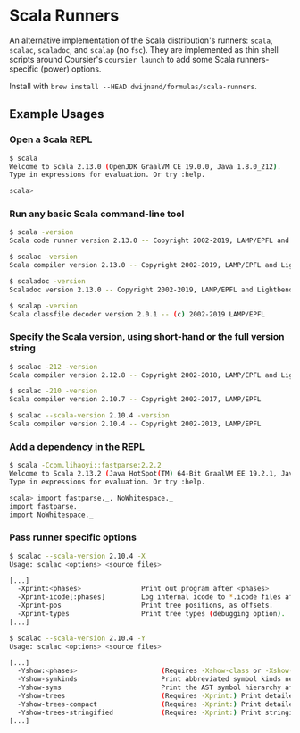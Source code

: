 # Scala Runners

An alternative implementation of the Scala distribution's runners: `scala`, `scalac`, `scaladoc`, and `scalap`
(no `fsc`).  They are implemented as thin shell scripts around Coursier's `coursier launch` to add some Scala
runners-specific (power) options.

Install with `brew install --HEAD dwijnand/formulas/scala-runners`.

## Example Usages

### Open a Scala REPL

```bash
$ scala
Welcome to Scala 2.13.0 (OpenJDK GraalVM CE 19.0.0, Java 1.8.0_212).
Type in expressions for evaluation. Or try :help.

scala>
```

### Run any basic Scala command-line tool

```bash
$ scala -version
Scala code runner version 2.13.0 -- Copyright 2002-2019, LAMP/EPFL and Lightbend, Inc.

$ scalac -version
Scala compiler version 2.13.0 -- Copyright 2002-2019, LAMP/EPFL and Lightbend, Inc.

$ scaladoc -version
Scaladoc version 2.13.0 -- Copyright 2002-2019, LAMP/EPFL and Lightbend, Inc.

$ scalap -version
Scala classfile decoder version 2.0.1 -- (c) 2002-2019 LAMP/EPFL
```

### Specify the Scala version, using short-hand or the full version string

```bash
$ scalac -212 -version
Scala compiler version 2.12.8 -- Copyright 2002-2018, LAMP/EPFL and Lightbend, Inc.

$ scalac -210 -version
Scala compiler version 2.10.7 -- Copyright 2002-2017, LAMP/EPFL

$ scalac --scala-version 2.10.4 -version
Scala compiler version 2.10.4 -- Copyright 2002-2013, LAMP/EPFL
```

### Add a dependency in the REPL

```bash
$ scala -Ccom.lihaoyi::fastparse:2.2.2
Welcome to Scala 2.13.2 (Java HotSpot(TM) 64-Bit GraalVM EE 19.2.1, Java 1.8.0_231).
Type in expressions for evaluation. Or try :help.

scala> import fastparse._, NoWhitespace._
import fastparse._
import NoWhitespace._
```

### Pass runner specific options

```bash
$ scalac --scala-version 2.10.4 -X
Usage: scalac <options> <source files>

[...]
  -Xprint:<phases>               Print out program after <phases>
  -Xprint-icode[:phases]         Log internal icode to *.icode files after <phases> (default: icode)
  -Xprint-pos                    Print tree positions, as offsets.
  -Xprint-types                  Print tree types (debugging option).
[...]

$ scalac --scala-version 2.10.4 -Y
Usage: scalac <options> <source files>

[...]
  -Yshow:<phases>                     (Requires -Xshow-class or -Xshow-object) Show after <phases>
  -Yshow-symkinds                     Print abbreviated symbol kinds next to symbol names.
  -Yshow-syms                         Print the AST symbol hierarchy after each phase.
  -Yshow-trees                        (Requires -Xprint:) Print detailed ASTs in formatted form.
  -Yshow-trees-compact                (Requires -Xprint:) Print detailed ASTs in compact form.
  -Yshow-trees-stringified            (Requires -Xprint:) Print stringifications along with detailed ASTs.
[...]
```
